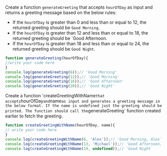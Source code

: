 Create a function `generateGreeting` that accepts `hourOfDay` as input and returns a greeting message based on the below rules:
- If the `hourOfDay` is greater than  0 and less than or equal to  12, the returned greeting should be `Good Morning`.
- If the `hourOfDay` is greater than 12 and less than or equal to 18, the returned greeting should be `Good Afternoon.
- If the `hourOfDay` is greater than 18 and less than or equal to 24, the returned greeting should be `Good Night`.

```js
function generateGreeting(hourOfDay){
//write your code here
}
console.log(generateGreeting(6));// 'Good Morning'
console.log(generateGreeting(12));// 'Good Morning'
console.log(generateGreeting(16));// 'Good Afternoon'
console.log(generateGreeting(20));// 'Good Night'
```
Create a function 'createGreetingWithName` that accepts `hourOfDay` and `name` as input and generates a greeting message in the below format.
If the name is undefined just the greeting should be printed.
The function should call the `generateGreeting` function created earlier to fetch the greeting.
```js
function createGreetingWithName(hourOfDay, name){
// write your code here
}
console.log(createGreetingWithName(6, 'Alex'));// 'Good Morning, Alex`
console.log(createGreetingWithName(13, 'Michael'));// 'Good Afternoon, Michael`
console.log(createGreetingWithName(19, undefined));// 'Good Night`
```
